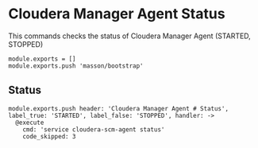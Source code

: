 
# Cloudera Manager Agent Status

This commands checks the status of Cloudera Manager Agent (STARTED, STOPPED)

    module.exports = []
    module.exports.push 'masson/bootstrap'

## Status

    module.exports.push header: 'Cloudera Manager Agent # Status', label_true: 'STARTED', label_false: 'STOPPED', handler: ->
      @execute
        cmd: 'service cloudera-scm-agent status'
        code_skipped: 3
